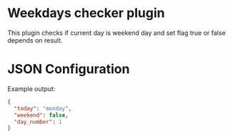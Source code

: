 # Weekdays checker plugin

This plugin checks if current day is weekend day and set flag true or false depends on result.

# JSON Configuration

Example output:

```json
{
  "today": "monday",
  "weekend": false,
  "day_number": 1
}
```